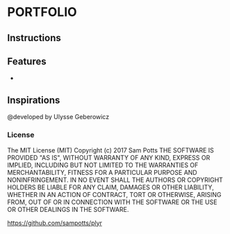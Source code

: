 # PORTFOLIO 

## Instructions 


## Features
* 

## Inspirations


@developed by Ulysse Geberowicz




### License
The MIT License (MIT)
Copyright (c) 2017 Sam Potts
THE SOFTWARE IS PROVIDED "AS IS", WITHOUT WARRANTY OF ANY KIND, EXPRESS OR IMPLIED, INCLUDING BUT NOT LIMITED TO THE WARRANTIES OF MERCHANTABILITY, FITNESS FOR A PARTICULAR PURPOSE AND NONINFRINGEMENT. IN NO EVENT SHALL THE AUTHORS OR COPYRIGHT HOLDERS BE LIABLE FOR ANY CLAIM, DAMAGES OR OTHER LIABILITY, WHETHER IN AN ACTION OF CONTRACT, TORT OR OTHERWISE, ARISING FROM, OUT OF OR IN CONNECTION WITH THE SOFTWARE OR THE USE OR OTHER DEALINGS IN THE SOFTWARE.

https://github.com/sampotts/plyr